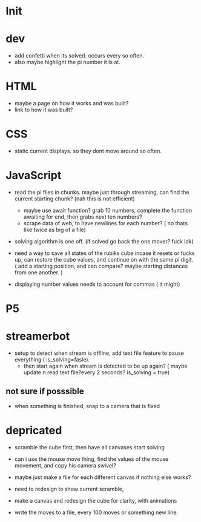 # Init

# dev
- add confetti when its solved. occurs every so often.
- also maybe highlight the pi number it is at.

# HTML
- maybe a page on how it works and was built?
- link to how it was built?


# CSS
- static current displays. so they dont move around so often.

# JavaScript
- read the pi files in chunks. maybe just through streaming, can find the current starting chunk? (nah this is not efficient) 
    - maybe use await function? grab 10 numbers, complete the function awaiting for end, then grabs next ten numbers?
    - scrape data of web, to have newlines for each number? ( no thats like twice as big of a file)
- solving algorithm is one off. (if solved go back the one mover? fuck idk)

- need a way to save all states of the rubiks cube incase it resets or fucks up, can restore the cube values, and continue on with the same pi digit. 
( add a starting position, and can compare? maybe starting distances from one another. )

- displaying number values needs to account for commas ( it might)



# P5 


# streamerbot
- setup to detect when stream is offline, add text file feature to pause everything ( is_solving=fasle). 
    - then start again when stream is detected to be up again? ( maybe update n read text file?every 2 seconds? is_solving = true) 

## not sure if posssible
- when something is finished, snap to a camera that is fixed






# depricated
- scramble the cube first, then have all canvases start solving 

- can i use the mouse move thing, find the values of the mouse movement, and copy his camera swivel?

- maybe just make a file for each different canvas if nothing else works?
- need to redesign to show current scramble, 

- make a canvas and redesign the cube for clarity, with animations
- write the moves to a file, every 100 moves or something new line.